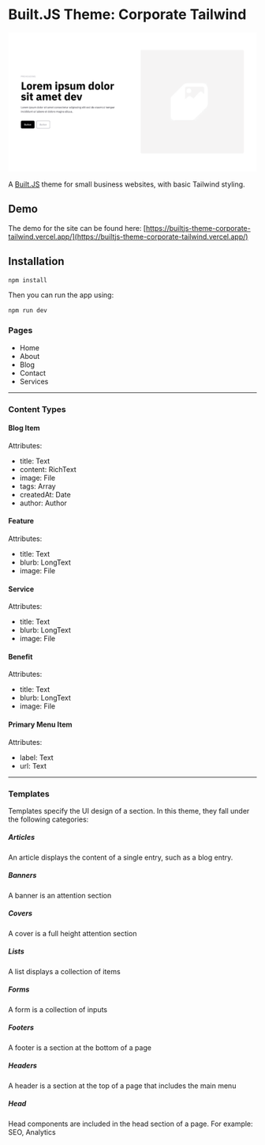 # Built.JS Theme: Corporate Tailwind

[![Built.JS Corporate Tailwind Theme](https://raw.githubusercontent.com/builtjs/builtjs-theme-corporate-tailwind/main/public/images/theme.png)](https://builtjs-theme-corporate-tailwind.vercel.app/)

A [Built.JS](https://builtjs.com) theme for small business websites, with basic Tailwind styling.

## Demo
The demo for the site can be found here: [https://builtjs-theme-corporate-tailwind.vercel.app/](https://builtjs-theme-corporate-tailwind.vercel.app/)

## Installation
```
npm install
```
Then you can run the app using:
```
npm run dev
```

### Pages
- Home
- About
- Blog
- Contact
- Services

---

### Content Types
#### Blog Item
Attributes:
- title: Text
- content: RichText
- image: File
- tags: Array<Tag>
- createdAt: Date
- author: Author

#### Feature
Attributes:
- title: Text
- blurb: LongText
- image: File

#### Service
Attributes:
- title: Text
- blurb: LongText
- image: File

#### Benefit
Attributes:
- title: Text
- blurb: LongText
- image: File

#### Primary Menu Item
Attributes:
- label: Text
- url: Text

---

### Templates
Templates specify the UI design of a section. In this theme, they fall under the following categories:
##### Articles
An article displays the content of a single entry, such as a blog entry.
##### Banners
A banner is an attention section
##### Covers
A cover is a full height attention section
##### Lists
A list displays a collection of items
##### Forms
A form is a collection of inputs
##### Footers
A footer is a section at the bottom of a page
##### Headers
A header is a section at the top of a page that includes the main menu
##### Head
Head components are included in the head section of a page. For example: SEO, Analytics
